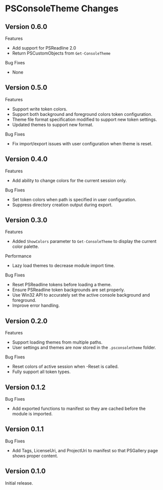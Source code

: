 # PSConsoleTheme Changes

## Version 0.6.0

Features

* Add support for PSReadline 2.0
* Return PSCustomObjects from `Get-ConsoleTheme`

Bug Fixes

* None

## Version 0.5.0

Features

* Support write token colors.
* Support both background and foreground colors token configuration.
* Theme file format specification modified to support new token settings.
* Updated themes to support new format.

Bug Fixes

* Fix import/export issues with user configuration when theme is reset.

## Version 0.4.0

Features

* Add ability to change colors for the current session only.

Bug Fixes

* Set token colors when path is specified in user configuration.
* Suppress directory creation output during export.

## Version 0.3.0

Features

* Added `ShowColors` parameter to `Get-ConsoleTheme` to display the current color palette.

Performance

* Lazy load themes to decrease module import time.

Bug Fixes

* Reset PSReadline tokens before loading a theme.
* Ensure PSReadline token backgrounds are set properly.
* Use Win32 API to accurately set the active console background and foreground.
* Improve error handling.

## Version 0.2.0

Features

* Support loading themes from multiple paths.
* User settings and themes are now stored in the `.psconsoletheme` folder.

Bug Fixes

* Reset colors of active session when -Reset is called.
* Fully support all token types.

## Version 0.1.2

Bug Fixes

* Add exported functions to manifest so they are cached before the module is imported.

## Version 0.1.1

Bug Fixes

* Add Tags, LicenseUri, and ProjectUri to manifest so that PSGallery page shows proper content.

## Version 0.1.0

Initial release.